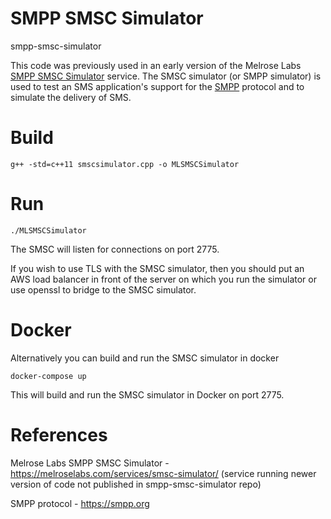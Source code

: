 # SMPP SMSC Simulator
smpp-smsc-simulator

This code was previously used in an early version of the Melrose Labs <a href="https://melroselabs.com/services/smsc-simulator/">SMPP SMSC Simulator</a> service.  The SMSC simulator (or SMPP simulator) is used to test an SMS application's support for the <a href="https://smpp.org">SMPP</a> protocol and to simulate the delivery of SMS.

Build
=====

```
g++ -std=c++11 smscsimulator.cpp -o MLSMSCSimulator 
```

Run
===

```
./MLSMSCSimulator
```

The SMSC will listen for connections on port 2775.

If you wish to use TLS with the SMSC simulator, then you should put an AWS load balancer in front of the server on which you run the simulator or use openssl to bridge to the SMSC simulator.

Docker
===

Alternatively you can build and run the SMSC simulator in docker

```
docker-compose up
```

This will build and run the SMSC simulator in Docker on port 2775.


References
==========

Melrose Labs SMPP SMSC Simulator - https://melroselabs.com/services/smsc-simulator/ (service running newer version of code not published in smpp-smsc-simulator repo)

SMPP protocol - https://smpp.org
